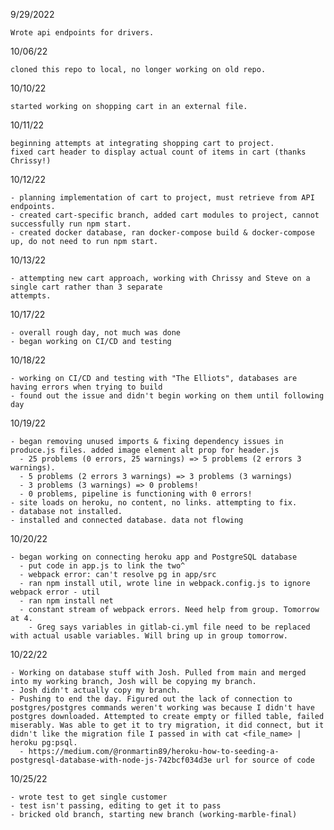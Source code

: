 9/29/2022

    Wrote api endpoints for drivers.

10/06/22

    cloned this repo to local, no longer working on old repo.

10/10/22

    started working on shopping cart in an external file.

10/11/22

    beginning attempts at integrating shopping cart to project.
    fixed cart header to display actual count of items in cart (thanks Chrissy!)

10/12/22

    - planning implementation of cart to project, must retrieve from API endpoints.
    - created cart-specific branch, added cart modules to project, cannot successfully run npm start.
    - created docker database, ran docker-compose build & docker-compose up, do not need to run npm start. 

10/13/22

    - attempting new cart approach, working with Chrissy and Steve on a single cart rather than 3 separate 
    attempts.

10/17/22

    - overall rough day, not much was done
    - began working on CI/CD and testing

10/18/22

    - working on CI/CD and testing with "The Elliots", databases are having errors when trying to build
    - found out the issue and didn't begin working on them until following day

10/19/22

    - began removing unused imports & fixing dependency issues in produce.js files. added image element alt prop for header.js
      - 25 problems (0 errors, 25 warnings) => 5 problems (2 errors 3 warnings).
      - 5 problems (2 errors 3 warnings) => 3 problems (3 warnings)
      - 3 problems (3 warnings) => 0 problems!
      - 0 problems, pipeline is functioning with 0 errors!
    - site loads on heroku, no content, no links. attempting to fix.
    - database not installed.
    - installed and connected database. data not flowing

10/20/22

    - began working on connecting heroku app and PostgreSQL database
      - put code in app.js to link the two^
      - webpack error: can't resolve pg in app/src
      - ran npm install util, wrote line in webpack.config.js to ignore webpack error - util
      - ran npm install net
      - constant stream of webpack errors. Need help from group. Tomorrow at 4.
        - Greg says variables in gitlab-ci.yml file need to be replaced with actual usable variables. Will bring up in group tomorrow.

10/22/22

    - Working on database stuff with Josh. Pulled from main and merged into my working branch, Josh will be copying my branch.
    - Josh didn't actually copy my branch. 
    - Pushing to end the day. Figured out the lack of connection to postgres/postgres commands weren't working was because I didn't have postgres downloaded. Attempted to create empty or filled table, failed miserably. Was able to get it to try migration, it did connect, but it didn't like the migration file I passed in with cat <file_name> | heroku pg:psql. 
      - https://medium.com/@ronmartin89/heroku-how-to-seeding-a-postgresql-database-with-node-js-742bcf034d3e url for source of code

10/25/22

    - wrote test to get single customer
    - test isn't passing, editing to get it to pass
    - bricked old branch, starting new branch (working-marble-final)